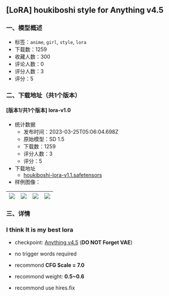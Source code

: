 ## [LoRA] houkiboshi style for Anything v4.5
### 一、模型概述

- 标签：`anime`, `girl`, `style`, `lora`
- 下载数：1259
- 收藏人数：300
- 评论人数：0
- 评分人数：3
- 评分：5

### 二、下载地址（共1个版本）

#### [版本1/共1个版本] lora-v1.0

- 统计数据
  - 发布时间：2023-03-25T05:06:04.698Z
  - 原始模型：SD 1.5
  - 下载数：1259
  - 评分人数：3
  - 评分：5
- 下载地址
  - [houkiboshi-lora-v1.1.safetensors](https://civitai.com/api/download/models/28712)
- 样例图像：

| <img src="https://image.civitai.com/xG1nkqKTMzGDvpLrqFT7WA/b372ab83-6b50-44a8-9935-9e4307172500/width=450/323775.jpeg" /> | <img src="https://image.civitai.com/xG1nkqKTMzGDvpLrqFT7WA/416025e2-903f-4a41-4f96-502819af6a00/width=450/323782.jpeg" /> | <img src="https://image.civitai.com/xG1nkqKTMzGDvpLrqFT7WA/32928753-cd38-4783-aa27-eebaf99b9800/width=450/323781.jpeg" /> | <img src="https://image.civitai.com/xG1nkqKTMzGDvpLrqFT7WA/8b622115-71d2-4b24-9b76-19f6a4463000/width=450/323803.jpeg" /> |
| ---- | ---- | ---- | ---- |


### 三、详情
<h3>I think It is my best lora</h3><p></p><ul><li><p>checkpoint: <a target="_blank" rel="ugc" href="https://huggingface.co/andite/anything-v4.0">Anything v4.5</a> (<strong>DO NOT Forget VAE</strong>)</p></li><li><p>no trigger words required</p></li><li><p>recommond <strong>CFG Scale = 7.0</strong></p></li><li><p>recommond weight:<strong> 0.5~0.6</strong></p></li><li><p>recommond use hires.fix</p></li></ul>